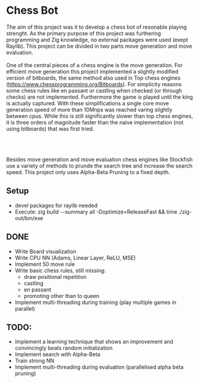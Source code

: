 # Chess Bot
The aim of this project was it to develop a chess bot of resonable playing strenght. As the primary purpose of this project was furthering programming and Zig knowledge, no external packages were used (exept Raylib). This project can be divided in two parts move generation and move evaluation. <br>
<br>
One of the central pieces of a chess engine is the move generation. For efficient move generation this project implemented a slightly modified version of bitboards, the same method also used in Top chess engines (https://www.chessprogramming.org/Bitboards). For simplicity reasons some chess rules like en passant or castling when checked (or through checks) are not implemented. Furthermore the game is played until the king is actually captured. With these simplifications a single core move generation speed of more than 10Mnps was reached varing slightly between cpus. While this is still significantly slower than top chess engines, it is three orders of magnitude faster than the naive implementation (not using bitboards) that was first tried. <br>
<br>



<br>
<br>
Besides move generation and move evaluation chess engines like Stockfish use a variety of methods to prunde the search tree and increase the search speed. This project only uses Alpha-Beta Pruning to a fixed depth. 


## Setup
- devel packages for raylib needed
- Execute: zig build --summary all -Doptimize=ReleaseFast && time ./zig-out/bin/exe

## DONE
- Write Board visualization
- Write CPU NN (Adams, Linear Layer, ReLU, MSE)
- Implement 50 move rule
- Write basic chess rules, still missing:
    - draw positional repetition 
    - castling
    - en passant
    - promoting other than to queen 
- Implement multi-threading during training (play multiple games in parallel)


## TODO:
- Implement a learning technique that shows an improvement and convincingly beats random initialization
- Implement search with Alpha-Beta
- Train strong NN
- Implement multi-threading during evaluation (parallelised alpha beta pruning)
